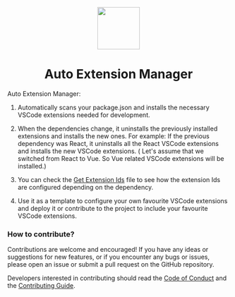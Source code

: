<p align="center">
 <img align="center" src="https://raw.githubusercontent.com/selemondev/vscode-auto-extension-manager/master/src/images/icon.png" height="96" />
 <h1 align="center">
  Auto Extension Manager
 </h1>
</p>

Auto Extension Manager:

1. Automatically scans your package.json and installs the necessary VSCode extensions needed for development.

2. When the dependencies change, it uninstalls the previously installed extensions and installs the new ones. For example: If the previous dependency was React, it uninstalls all the React VSCode extensions and installs the new VSCode extensions. ( Let's assume that we switched from React to Vue. So Vue related VSCode extensions will be installed.)

3. You can check the [Get Extension Ids](./src/utils/getExtensionIds.ts) file to see how the extension Ids are configured depending on the dependency.

4. Use it as a template to configure your own favourite VSCode extensions and deploy it or contribute to the project to include your favourite VSCode extensions.

### How to contribute?

Contributions are welcome and encouraged! If you have any ideas or suggestions for new features, or if you encounter any bugs or issues, please open an issue or submit a pull request on the GitHub repository. 

Developers interested in contributing should read the [Code of Conduct](./CODE_OF_CONDUCT.md) and the [Contributing Guide](./CONTRIBUTING.md).